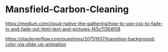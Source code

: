 # Mansfield-Carbon-Cleaning


https://medium.com/cloud-native-the-gathering/how-to-use-css-to-fade-in-and-fade-out-html-text-and-pictures-f45c11364f08


https://stackoverflow.com/questions/20751937/transition-background-color-via-slide-up-animation